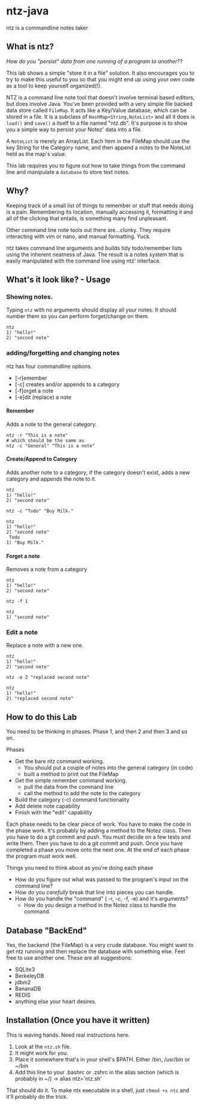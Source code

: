 # ntz-java
ntz is a commandline notes taker

## What is ntz?

*How do you "persist" data from one running of a program to another??*

This lab shows a simple "store it in a file" solution. 
It also encourages you to try to make this useful to you so that you might end up using your own code as a tool to keep yourself organized(!).

NTZ is a command line note tool that doesn't involve terminal based editors, but does involve Java.
You've been provided with a very simple file backed data store called `FileMap`.
It acts like a Key/Value database, which can be stored in a file.
It is a subclass of `HashMap<String,NoteList>` and all it does is `load()` and `save()` a itself to
a file named "ntz.db".
It's purpose is to show you a simple way to persist your Notez' data into a file.

A `NoteList` is merely an ArrayList<String>. 
Each Item in the FileMap should use the key String for the Category name, and then append a notes to the NoteList held as the map's value.

This lab requires you to figure out how to take things from the command line and manipulate a `database` to
store text notes.

## Why?

Keeping track of a small list of things to remember or stuff that needs doing is a pain. 
Remembering its location, manually accessing it, formatting it and all of the clicking that entails, 
is something many find unpleasant.

Other command line note tools out there are...clunky. 
They require interacting with vim or nano, and manual formatting. 
Yuck.

ntz takes command line arguments and builds tidy todo/remember lists using the inherent 
neatness of Java. 
The result is a notes system that is easily manipulated with the command line 
using ntz' interface.

## What's it look like? - Usage

### Showing notes.
Typing `ntz` with no arguments should display all your notes.
It should number them so you can perform forget/change on them.

```
ntz
1) "hello!"
2) "second note"
```

### adding/forgetting and changing notes

ntz has four commandline options.

* [-r]emember
* [-c] creates and/or appends to a category
* [-f]orget a note
* [-e]dit (replace) a note

#### Remember

Adds a note to the general category.

```
ntz -r "This is a note"
# which should be the same as 
ntz -c "General" "This is a note"
```

#### Create/Append to Category

Adds another note to a category, if the category doesn't exist,
adds a new category and appends the note to it.
```
ntz
1) "hello!"
2) "second note"

ntz -c "Todo" "Buy Milk."

ntz
1) "hello!"
2) "second note"
 Todo
1) "Buy Milk."
```

#### Forget a note

Removes a note from a category

```
ntz
1) "hello!"
2) "second note"

ntz -f 1

ntz
1) "second note"
```

### Edit a note

Replace a note with a new one.

```
ntz
1) "hello!"
2) "second note"

ntz -e 2 "replaced second note"

ntz
1) "hello!"
2) "replaced second note"
```

## How to do this Lab

You need to be thinking in phases.
Phase 1, and then 2 and then 3 and so on.

Phases

* Get the bare ntz command working.
  * You should put a couple of notes into the general category (in code)
  * built a method to print out the FileMap
* Get the simple remember command working.
  * pull the data from the command line
  * call the method to add the note to the category
* Build the category (-c) command functionality
* Add delete note capability
* Finish with the "edit" capability

Each phase needs to be clear piece of work.
You have to make the code in the phase work.
It's probably by adding a method to the Notez class.
Then you have to do a git commit and push.
You must decide on a few tests and write them.
Then you have to do a git commit and push.
Once you have completed a phase you move onto the next one.
At the end of each phase the program must work well.

Things you need to think about as you're doing each phase

* How do you figure out what was passed to the program's input on the command line?
* How do you *carefully* break that line into pieces you can handle.
* How do you handle the "command" ( -r, -c, -f, -e) and it's arguments?
  * How do you design a method in the Notez class to handle the command.


## Database "BackEnd"

Yes, the backend (the FileMap) is a very crude database. 
You might want to get ntz running and then replace the database with something else.
Feel free to use another one.
These are all suggestions:

* SQLite3
* BerkeleyDB
* jdbm2
* BananaDB
* REDIS
* anything else your heart desires.

## Installation (Once you have it written)

This is waving hands.
Need real instructions here.

1. Look at the `ntz.sh` file.
2. It might work for you.
3. Place it somewhere that's in your shell's $PATH. Either /bin, /usr/bin or ~/bin
4. Add this line to your .bashrc or .zshrc in the alias section (which is probably in ~/) -> alias ntz='ntz.sh'


That should do it. To make ntx executable in a shell, just `chmod +x ntz` and it'll probably do the trick.

